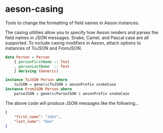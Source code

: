 # aeson-casing
Tools to change the formatting of field names in Aeson instances.

The casing utilities allow you to specify how Aeson renders and parses
the field names in JSON messages. Snake, Camel, and Pascal case are all
supported. To include casing modifiers in Aeson, attach options to instances
of ToJSON and FromJSON.

```haskell
data Person = Person
    { personFirstName :: Text
    , personLastName  :: Text
    } deriving (Generic)

instance ToJSON Person where
    toJSON = genericToJSON $ aesonPrefix snakeCase
instance FromJSON Person where
    parseJSON = genericParseJSON $ aesonPrefix snakeCase
```

The above code will produce JSON messages like the following...

```json
{
    "first_name": "John",
    "last_name": "Doe"
}
```
